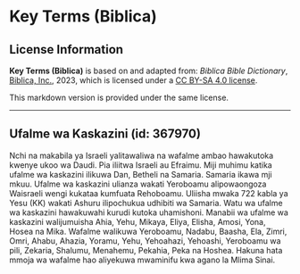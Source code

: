 # Key Terms (Biblica)

## License Information

**Key Terms (Biblica)** is based on and adapted from: _Biblica Bible Dictionary_, [Biblica, Inc.](https://www.biblica.com/), 2023, which is licensed under a [CC BY-SA 4.0 license](https://creativecommons.org/licenses/by-sa/4.0/legalcode.en).

This markdown version is provided under the same license.



--------------------------------

## Ufalme wa Kaskazini (id: 367970)

Nchi na makabila ya Israeli yalitawaliwa na wafalme ambao hawakutoka kwenye ukoo wa Daudi. Pia iliitwa Israeli au Efraimu. Miji muhimu katika ufalme wa kaskazini ilikuwa Dan, Betheli na Samaria. Samaria ikawa mji mkuu. Ufalme wa kaskazini ulianza wakati Yeroboamu alipowaongoza Waisraeli wengi kukataa kumfuata Rehoboamu. Uliisha mwaka 722 kabla ya Yesu (KK) wakati Ashuru ilipochukua udhibiti wa Samaria. Watu wa ufalme wa kaskazini hawakuwahi kurudi kutoka uhamishoni. Manabii wa ufalme wa kaskazini walijumuisha Ahia, Yehu, Mikaya, Eliya, Elisha, Amosi, Yona, Hosea na Mika. Wafalme walikuwa Yeroboamu, Nadabu, Baasha, Ela, Zimri, Omri, Ahabu, Ahazia, Yoramu, Yehu, Yehoahazi, Yehoashi, Yeroboamu wa pili, Zekaria, Shalumu, Menahemu, Pekahia, Peka na Hoshea. Hakuna hata mmoja wa wafalme hao aliyekuwa mwaminifu kwa agano la Mlima Sinai.


